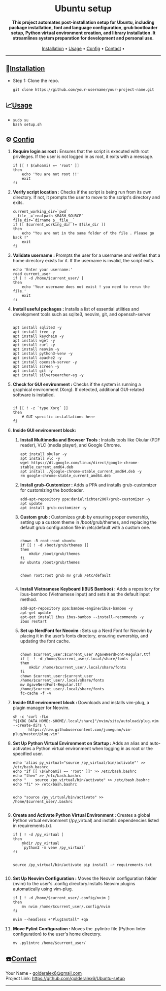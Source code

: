 <h1 align="center">Ubuntu setup</h1>

<p align="center">
    <strong>This project automates post-installation setup for Ubuntu, including package installation, font and language configuration, grub bootloader setup, Python virtual environment creation, and library installation. It streamlines system preparation for development and personal use.</strong>
    <br />
    <br />
    <a href="#installation">Installation</a> •
    <a href="#usage">Usage</a> •
    <a href="#config">Config</a> •
    <a href="#contact">Contact</a> •
</p>

<hr />

<h2 id="installation">📁<ins>Installation</ins></h2>
<ul>
    <li>Step 1: Clone the repo.
    <pre><code>git clone https://github.com/your-username/your-project-name.git</code></pre>
    </li>
</ul>

<h2 id="usage">📈<ins>Usage</ins></h2>
<ul>
<li>
<pre><code>sudo su
bash setup.sh
</code></pre>
</li>

</ul>

<h2 id="config">⚙️  <ins>Config</ins></h2>
<ol>
<li>
    <p><b>Require login as root : </b>Ensures that the script is executed with root privileges. If the user is not logged in as root, it exits with a message.</p>
<pre><code>if [[ ! $(whoami) =~ 'root' ]]
then
    echo 'You are not root !!'
    exit
fi</code></pre>
</li>


<li>
    <p><b>Verify script location : </b>Checks if the script is being run from its own directory. If not, it prompts the user to move to the script's directory and exits.</p>
<pre><code>current_working_dir=`pwd`
__file__=`realpath $BASH_SOURCE`
file_dir=`dirname $__file__`
if [[ $current_working_dir != $file_dir ]]
then
    echo "You are not in the same folder of the file . Please go back !"
    exit
fi</code></pre>
</li>

<li>
    <p><b>Validate username : </b>Prompts the user for a username and verifies that a home directory exists for it. If the username is invalid, the script exits.</p>
<pre><code>echo 'Enter your username:'
read current_user
if [ ! -d /home/$current_user/ ]
then
    echo 'Your username does not exist ! you need to rerun the file.'
    exit
fi</code></pre>
</li>

<li>
    <p><b>Install useful packages : </b>Installs a list of essential utilities and development tools such as sqlite3, neovim, git, and openssh-server</p>
<pre><code>
apt install sqlite3 -y
apt install tree -y
apt install keychain -y
apt install wget -y
apt install curl -y
apt install neovim -y
apt install python3-venv -y
apt install apache2 -y
apt install openssh-server -y
apt install screen -y
apt install git -y
apt install silversearcher-ag -y
</code></pre>
</li>

<li>
    <p><b>Check for GUI environment : </b>Checks if the system is running a graphical environment (Xorg). If detected, additional GUI-related software is installed.</p>
<pre><code>
if [[ ! -z `type Xorg` ]]
then
    # GUI-specific installations here
fi
</code></pre>
</li>

<li>
    <p><b>Inside GUI environment block:</b></p>
    <ol>
        <li>
        <p><b>Install Multimedia and Browser Tools : </b>Installs tools like Okular (PDF reader), VLC (media player), and Google Chrome.</p>
<pre><code>apt install okular -y
apt install vlc -y
wget https://dl.google.com/linux/direct/google-chrome-stable_current_amd64.deb
apt install ./google-chrome-stable_current_amd64.deb -y
rm google-chrome-stable_current_amd64.deb
</code></pre>
        </li>
        <li>
        <p><b>Install grub-Customizer : </b>Adds a PPA and installs grub-customizer for customizing the bootloader.</p>
<pre><code>add-apt-repository ppa:danielrichter2007/grub-customizer -y
apt update
apt install grub-customizer -y
</code></pre>
        </li>
        <li>
        <p><b>Custom grub : </b>Customizes grub by ensuring proper ownership, setting up a custom theme in /boot/grub/themes, and replacing the default grub configuration file in /etc/default with a custom one.</p>
<pre><code>
chown -R root:root ubuntu
if [[ ! -d /boot/grub/themes ]]
then
    mkdir /boot/grub/themes
fi
mv ubuntu /boot/grub/themes

chown root:root grub
mv grub /etc/default
</code></pre>
</li>
        <li>
        <p><b>Install Vietnamese Keyboard (IBUS Bamboo) : </b>Adds a repository for ibus-bamboo (Vietnamese input) and sets it as the default input method.</p>
<pre><code>add-apt-repository ppa:bamboo-engine/ibus-bamboo -y
apt-get update
apt-get install ibus ibus-bamboo --install-recommends -y
ibus restart</code></pre>
    </li>
        <li>
        <p><b>Set up NerdFont for Neovim : </b>Sets up a Nerd Font for Neovim by placing it in the user’s fonts directory, ensuring ownership, and updating the font cache.</p>
<pre><code>
chown $current_user:$current_user AgaveNerdFont-Regular.ttf
if [  ! -d /home/$current_user/.local/share/fonts ]
then
    mkdir /home/$current_user/.local/share/fonts
fi
chown $current_user:$current_user /home/$current_user/.local/share/fonts
mv AgaveNerdFont-Regular.ttf /home/$current_user/.local/share/fonts
fc-cache -f -v
</code></pre>
    </li>
    </ol>
</li>
<li>
    <p><b>Inside GUI environment block : </b>Downloads and installs vim-plug, a plugin manager for Neovim.</p>
<pre><code>sh -c 'curl -fLo "${XDG_DATA_HOME:-$HOME/.local/share}"/nvim/site/autoload/plug.vim --create-dirs \
       https://raw.githubusercontent.com/junegunn/vim-plug/master/plug.vim'
</code></pre>
</li>
<li>
    <p><b>Set Up Python Virtual Environment on Startup : </b>Adds an alias and auto-activates a Python virtual environment when logging in as root or the specified user.</p>
<pre><code>echo 'alias py_virtual="source /py_virtual/bin/activate"' >> /etc/bash.bashrc
echo "if [[ \$(whoami) =~ 'root' ]]" >> /etc/bash.bashrc
echo "then" >> /etc/bash.bashrc 
echo "    source /py_virtual/bin/activate" >> /etc/bash.bashrc 
echo "fi" >> /etc/bash.bashrc 

echo "source /py_virtual/bin/activate" >> /home/$current_user/.bashrc
</code></pre>
</li>
<li>
    <p><b>Create and Activate Python Virtual Environment : </b>Creates a global Python virtual environment (/py_virtual) and installs dependencies listed in requirements.txt.</p>
<pre><code>if [ ! -d /py_virtual ]
then
	mkdir /py_virtual
	`python3 -m venv /py_virtual`
fi

source /py_virtual/bin/activate
pip install -r requirements.txt
</code></pre>
    </li>
    <li>
    <p><b>Set Up Neovim Configuration : </b>Moves the Neovim configuration folder (nvim) to the user's .config directory.Installs Neovim plugins automatically using vim-plug.</p>
<pre><code>if [ ! -d /home/$current_user/.config/nvim ]
then
	mv nvim /home/$current_user/.config/nvim
fi

nvim --headless +"PlugInstall" +qa
</code></pre>
</li>
<li>
    <p><b>Move Pylint Configuration : </b>Moves the .pylintrc file (Python linter configuration) to the user's home directory.</p>
<pre><code>mv .pylintrc /home/$current_user/</code></pre>
</li>
</ol>

<h2 id="contact">☎️<ins>Contact</ins></h2>
<p>
    Your Name - <a href="mailto:golderalex6@gmail.com">golderalex6@gmail.com</a><br>
    Project Link: <a href="https://github.com/golderalex6/Ubuntu-setup">https://github.com/golderalex6/Ubuntu-setup</a>
</p>

<hr />

